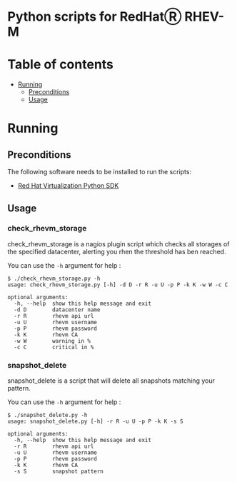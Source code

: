 # Python scripts for RedHatⓇ RHEV-M

# Table of contents

- [Running](#running)
    - [Preconditions](#preconditions)
    - [Usage](#usage)


# Running

## Preconditions
The following software needs to be installed to run the scripts:
- [Red Hat Virtualization Python SDK](https://access.redhat.com/documentation/en-us/red_hat_virtualization/4.2/html-single/python_sdk_guide/index)

## Usage

### check_rhevm_storage
check_rhevm_storage is a nagios plugin script which checks all storages of the specified datacenter, alerting you rhen the threshold has ben reached.

You can use the `-h` argument for help :
```
$ ./check_rhevm_storage.py -h
usage: check_rhevm_storage.py [-h] -d D -r R -u U -p P -k K -w W -c C

optional arguments:
  -h, --help  show this help message and exit
  -d D        datacenter name
  -r R        rhevm api url
  -u U        rhevm username
  -p P        rhevm password
  -k K        rhevm CA
  -w W        warning in %
  -c C        critical in %
```

### snapshot_delete
snapshot_delete is a script that will delete all snapshots matching your pattern.

You can use the `-h` argument for help :
```
$ ./snapshot_delete.py -h
usage: snapshot_delete.py [-h] -r R -u U -p P -k K -s S

optional arguments:
  -h, --help  show this help message and exit
  -r R        rhevm api url
  -u U        rhevm username
  -p P        rhevm password
  -k K        rhevm CA
  -s S        snapshot pattern
```